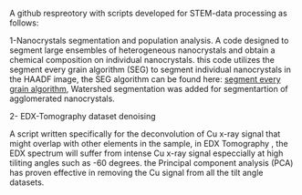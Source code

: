 A github respreotory with scripts developed for STEM-data processing as follows:

1-Nanocrystals segmentation and population analysis.
A code designed to segment large ensembles of heterogeneous nanocrystals and obtain a chemical composition on individual nanocrystals. this code utilizes the segment every grain algorithm (SEG) to segment individual nanocrystals in the HAADF image, the SEG algorithm can be found here: [segment every grain algorithm](https://github.com/zsylvester/segmenteverygrain), Watershed segmentation was added for segmentartion of agglomerated nanocrystals.

2- EDX-Tomography dataset denoising 

A script written specifically for the deconvolution of Cu x-ray signal that might overlap with other elements in the sample, in EDX Tomography , the EDX spectrum will suffer from intense Cu x-ray signal especcially at high tiliting angles such as -60 degrees. the Principal component analysis (PCA) has proven effective in removing the Cu signal from all the tilt angle datasets. 
